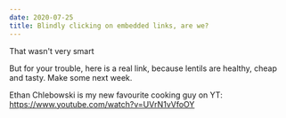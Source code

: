 ```yaml
---
date: 2020-07-25
title: Blindly clicking on embedded links, are we?
---
```


That wasn't very smart

But for your trouble, here is a real link, because lentils are healthy, cheap and tasty. Make some next week.

Ethan Chlebowski is my new favourite cooking guy on YT:
https://www.youtube.com/watch?v=UVrN1vVfoOY
